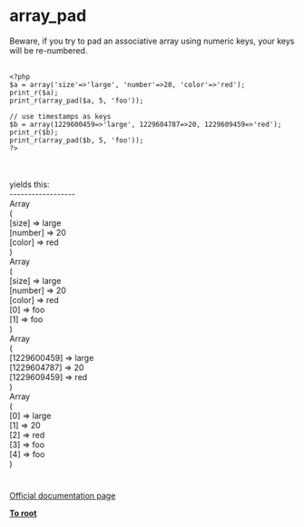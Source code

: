 # array_pad



Beware, if you try to pad an associative array using numeric keys, your keys will be re-numbered.<br><br>

```
<?php
$a = array('size'=>'large', 'number'=>20, 'color'=>'red');
print_r($a);
print_r(array_pad($a, 5, 'foo'));

// use timestamps as keys
$b = array(1229600459=>'large', 1229604787=>20, 1229609459=>'red');
print_r($b);
print_r(array_pad($b, 5, 'foo'));
?>
```
<br><br>yields this:<br>------------------<br>Array<br>(<br>    [size] =&gt; large<br>    [number] =&gt; 20<br>    [color] =&gt; red<br>)<br>Array<br>(<br>    [size] =&gt; large<br>    [number] =&gt; 20<br>    [color] =&gt; red<br>    [0] =&gt; foo<br>    [1] =&gt; foo<br>)<br>Array<br>(<br>    [1229600459] =&gt; large<br>    [1229604787] =&gt; 20<br>    [1229609459] =&gt; red<br>)<br>Array<br>(<br>    [0] =&gt; large<br>    [1] =&gt; 20<br>    [2] =&gt; red<br>    [3] =&gt; foo<br>    [4] =&gt; foo<br>)  

#

[Official documentation page](https://www.php.net/manual/en/function.array-pad.php)

**[To root](/README.md)**